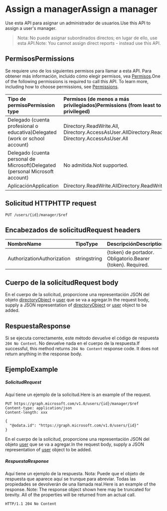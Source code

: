 # <a name="assign-a-manager"></a><span data-ttu-id="15aa2-101">Assign a manager</span><span class="sxs-lookup"><span data-stu-id="15aa2-101">Assign a manager</span></span>

<span data-ttu-id="15aa2-102">Use esta API para asignar un administrador de usuarios.</span><span class="sxs-lookup"><span data-stu-id="15aa2-102">Use this API to assign a user's manager.</span></span>
> <span data-ttu-id="15aa2-103">Nota: No puede asignar subordinados directos; en lugar de ello, use esta API.</span><span class="sxs-lookup"><span data-stu-id="15aa2-103">Note: You cannot assign direct reports - instead use this API.</span></span>

## <a name="permissions"></a><span data-ttu-id="15aa2-104">Permisos</span><span class="sxs-lookup"><span data-stu-id="15aa2-104">Permissions</span></span>
<span data-ttu-id="15aa2-p101">Se requiere uno de los siguientes permisos para llamar a esta API. Para obtener más información, incluido cómo elegir permisos, vea [Permisos](../../../concepts/permissions_reference.md).</span><span class="sxs-lookup"><span data-stu-id="15aa2-p101">One of the following permissions is required to call this API. To learn more, including how to choose permissions, see [Permissions](../../../concepts/permissions_reference.md).</span></span>

|<span data-ttu-id="15aa2-107">Tipo de permiso</span><span class="sxs-lookup"><span data-stu-id="15aa2-107">Permission type</span></span>      | <span data-ttu-id="15aa2-108">Permisos (de menos a más privilegiados)</span><span class="sxs-lookup"><span data-stu-id="15aa2-108">Permissions (from least to most privileged)</span></span>              |
|:--------------------|:---------------------------------------------------------|
|<span data-ttu-id="15aa2-109">Delegado (cuenta profesional o educativa)</span><span class="sxs-lookup"><span data-stu-id="15aa2-109">Delegated (work or school account)</span></span> | <span data-ttu-id="15aa2-110">Directory.ReadWrite.All, Directory.AccessAsUser.All</span><span class="sxs-lookup"><span data-stu-id="15aa2-110">Directory.ReadWrite.All, Directory.AccessAsUser.All</span></span>    |
|<span data-ttu-id="15aa2-111">Delegado (cuenta personal de Microsoft)</span><span class="sxs-lookup"><span data-stu-id="15aa2-111">Delegated (personal Microsoft account)</span></span> | <span data-ttu-id="15aa2-112">No admitida.</span><span class="sxs-lookup"><span data-stu-id="15aa2-112">Not supported.</span></span>    |
|<span data-ttu-id="15aa2-113">Aplicación</span><span class="sxs-lookup"><span data-stu-id="15aa2-113">Application</span></span> | <span data-ttu-id="15aa2-114">Directory.ReadWrite.All</span><span class="sxs-lookup"><span data-stu-id="15aa2-114">Directory.ReadWrite.All</span></span> |

## <a name="http-request"></a><span data-ttu-id="15aa2-115">Solicitud HTTP</span><span class="sxs-lookup"><span data-stu-id="15aa2-115">HTTP request</span></span>
<!-- { "blockType": "ignored" } -->
```http
PUT /users/{id}/manager/$ref
```
## <a name="request-headers"></a><span data-ttu-id="15aa2-116">Encabezados de solicitud</span><span class="sxs-lookup"><span data-stu-id="15aa2-116">Request headers</span></span>
| <span data-ttu-id="15aa2-117">Nombre</span><span class="sxs-lookup"><span data-stu-id="15aa2-117">Name</span></span>       | <span data-ttu-id="15aa2-118">Tipo</span><span class="sxs-lookup"><span data-stu-id="15aa2-118">Type</span></span> | <span data-ttu-id="15aa2-119">Descripción</span><span class="sxs-lookup"><span data-stu-id="15aa2-119">Description</span></span>|
|:---------------|:--------|:----------|
| <span data-ttu-id="15aa2-120">Authorization</span><span class="sxs-lookup"><span data-stu-id="15aa2-120">Authorization</span></span>  | <span data-ttu-id="15aa2-121">string</span><span class="sxs-lookup"><span data-stu-id="15aa2-121">string</span></span>  | <span data-ttu-id="15aa2-p102">{token} de portador. Obligatorio.</span><span class="sxs-lookup"><span data-stu-id="15aa2-p102">Bearer {token}. Required.</span></span> |

## <a name="request-body"></a><span data-ttu-id="15aa2-124">Cuerpo de la solicitud</span><span class="sxs-lookup"><span data-stu-id="15aa2-124">Request body</span></span>
<span data-ttu-id="15aa2-125">En el cuerpo de la solicitud, proporcione una representación JSON del objeto [directoryObject](../resources/directoryobject.md) o [user](../resources/user.md) que se va a agregar.</span><span class="sxs-lookup"><span data-stu-id="15aa2-125">In the request body, supply a JSON representation of [directoryObject](../resources/directoryobject.md) or [user](../resources/user.md) object to be added.</span></span>

## <a name="response"></a><span data-ttu-id="15aa2-126">Respuesta</span><span class="sxs-lookup"><span data-stu-id="15aa2-126">Response</span></span>

<span data-ttu-id="15aa2-p103">Si se ejecuta correctamente, este método devuelve el código de respuesta `204 No Content`. No devuelve nada en el cuerpo de la respuesta.</span><span class="sxs-lookup"><span data-stu-id="15aa2-p103">If successful, this method returns `204 No Content` response code. It does not return anything in the response body.</span></span>

## <a name="example"></a><span data-ttu-id="15aa2-129">Ejemplo</span><span class="sxs-lookup"><span data-stu-id="15aa2-129">Example</span></span>
##### <a name="request"></a><span data-ttu-id="15aa2-130">Solicitud</span><span class="sxs-lookup"><span data-stu-id="15aa2-130">Request</span></span>
<span data-ttu-id="15aa2-131">Aquí tiene un ejemplo de la solicitud.</span><span class="sxs-lookup"><span data-stu-id="15aa2-131">Here is an example of the request.</span></span>
<!-- {
  "blockType": "request",
  "name": "create_directoryobject_from_group"
}-->
```http
PUT https://graph.microsoft.com/v1.0/users/{id}/manager/$ref
Content-type: application/json
Content-length: xxx

{
  "@odata.id": "https://graph.microsoft.com/v1.0/users/{id}"
}
```
<span data-ttu-id="15aa2-132">En el cuerpo de la solicitud, proporcione una representación JSON del objeto [user](../resources/user.md) que se va a agregar.</span><span class="sxs-lookup"><span data-stu-id="15aa2-132">In the request body, supply a JSON representation of [user](../resources/user.md) object to be added.</span></span>
##### <a name="response"></a><span data-ttu-id="15aa2-133">Respuesta</span><span class="sxs-lookup"><span data-stu-id="15aa2-133">Response</span></span>
<span data-ttu-id="15aa2-p104">Aquí tiene un ejemplo de la respuesta. Nota: Puede que el objeto de respuesta que aparece aquí se trunque para abreviar. Todas las propiedades se devolverán de una llamada real.</span><span class="sxs-lookup"><span data-stu-id="15aa2-p104">Here is an example of the response. Note: The response object shown here may be truncated for brevity. All of the properties will be returned from an actual call.</span></span>
<!-- {
  "blockType": "response",
  "truncated": true,
  "@odata.type": "microsoft.graph.directoryObject"
} -->
```http
HTTP/1.1 204 No Content
```

<!-- uuid: 8fcb5dbc-d5aa-4681-8e31-b001d5168d79
2015-10-25 14:57:30 UTC -->
<!-- {
  "type": "#page.annotation",
  "description": "Create member",
  "keywords": "",
  "section": "documentation",
  "tocPath": ""
}-->

